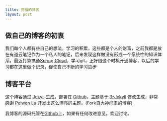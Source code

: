 ```yaml
---
title: 亮福的博客
layout: post
---
```


## 做自己的博客的初衷

我们每个人都有些自己的想法，学习的积累，这些都是个人的财富，之前我都是放在有道云笔记作为一个私人的笔记，后来发现这样做没有形成一个系统性的知识体系，最近打算搞通[Spring Cloud](https://github.com/liangfuz/Spring-Cloud-Git-Learning)，学习git，正好借这个时机开通博客，以后的学习都在这里做个记录，促使自己不断的学习进步

## 博客平台

这个博客通过 [Jekyll](http://jekyllrb.com/) 生成，部署在 [Github](https://pages.github.com)，主题基于 [3-Jekyll](https://github.com/P233/3-Jekyll) 修改生成，非常感谢 [Peiwen Lu](https://github.com/P233) 开发出这么漂亮的主题。(Fork自大神[闫肃](https://github.com/suyan/suyan.github.io)的博客)

我博客的源码托管在[Github](https://github.com/liangfuz/liangfuz.github.io)上，如果有任何改进意见，欢迎讨论。  

